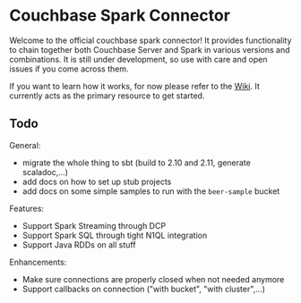 # Couchbase Spark Connector

Welcome to the official couchbase spark connector! It provides functionality to chain together both Couchbase Server and Spark
in various versions and combinations. It is still under development, so use with care and open issues if you come across them.

If you want to learn how it works, for now please refer to the [Wiki](https://github.com/couchbaselabs/couchbase-spark-connector/wiki). It
currently acts as the primary resource to get started.

## Todo

General:

- migrate the whole thing to sbt (build to 2.10 and 2.11, generate scaladoc,...)
- add docs on how to set up stub projects
- add docs on some simple samples to run with the `beer-sample` bucket

Features:

- Support Spark Streaming through DCP
- Support Spark SQL through tight N1QL integration
- Support Java RDDs on all stuff

Enhancements:

- Make sure connections are properly closed when not needed anymore
- Support callbacks on connection ("with bucket", "with cluster",...)
